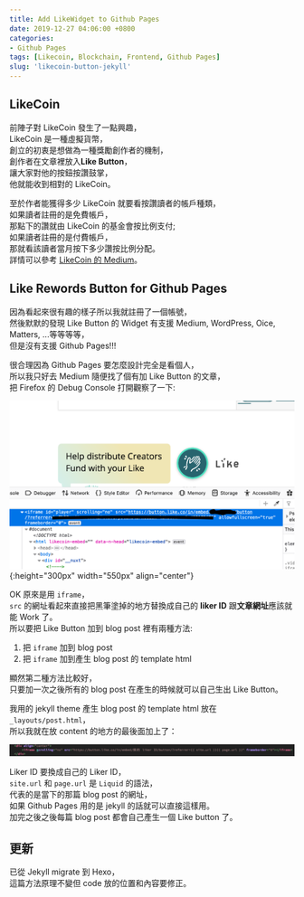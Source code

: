 ```yaml
---
title: Add LikeWidget to Github Pages
date: 2019-12-27 04:06:00 +0800
categories:
- Github Pages
tags: [Likecoin, Blockchain, Frontend, Github Pages]
slug: 'likecoin-button-jekyll'
---
```

## LikeCoin
前陣子對 LikeCoin 發生了一點興趣，  
LikeCoin 是一種虛擬貨幣，  
創立的初衷是想做為一種獎勵創作者的機制，  
創作者在文章裡放入**Like Button**，  
讓大家對他的按鈕按讚鼓掌，  
他就能收到相對的 LikeCoin。  
  
至於作者能獲得多少 LikeCoin 就要看按讚讀者的帳戶種類，  
如果讀者註冊的是免費帳戶，  
那點下的讚就由 LikeCoin 的基金會按比例支付;  
如果讀者註冊的是付費帳戶，  
那就看該讀者當月按下多少讚按比例分配。  
詳情可以參考 [LikeCoin 的 Medium](https://medium.com/likecoin/%E8%AE%9A%E8%B3%9E%E5%85%AC%E6%B0%91%E6%87%B6%E4%BA%BA%E5%8C%85-e7079686bf6e)。  
  
<!--more-->
## Like Rewords Button for Github Pages
因為看起來很有趣的樣子所以我就註冊了一個帳號，  
然後默默的發現 Like Button 的 Widget 有支援 Medium, WordPress, Oice, Matters, ...等等等等，  
但是沒有支援 Github Pages!!!  
  
很合理因為 Github Pages 要怎麼設計完全是看個人，  
所以我只好去 Medium 隨便找了個有加 Like Button 的文章，  
把 Firefox 的 Debug Console 打開觀察了一下:  
  
![like_btn_in_medium](/img/likebutton_for_github_pages/code_for_likecoin.png){:height="300px" width="550px" align="center"}
  
OK 原來是用 ``iframe``，  
``src`` 的網址看起來直接把黑筆塗掉的地方替換成自己的 **liker ID** 跟**文章網址**應該就能 Work 了。  
所以要把 Like Button 加到 blog post 裡有兩種方法:  
1. 把 ``iframe`` 加到 blog post  
2. 把 ``iframe`` 加到產生 blog post 的 template html  
  
顯然第二種方法比較好，  
只要加一次之後所有的 blog post 在產生的時候就可以自己生出 Like Button。  
  
我用的 jekyll theme 產生 blog post 的 template html 放在 ``_layouts/post.html``，  
所以我就在放 content 的地方的最後面加上了：  
  
![code_to_embed](/img/likebutton_for_github_pages/code_to_embed.png)
  
Liker ID 要換成自己的 Liker ID，  
``site.url`` 和 ``page.url`` 是 ``Liquid`` 的語法，  
代表的是當下的那篇 blog post 的網址，  
如果 Github Pages 用的是 jekyll 的話就可以直接這樣用。  
加完之後之後每篇 blog post 都會自己產生一個 Like button 了。  

## 更新
已從 Jekyll migrate 到 Hexo，  
這篇方法原理不變但 code 放的位置和內容要修正。  


